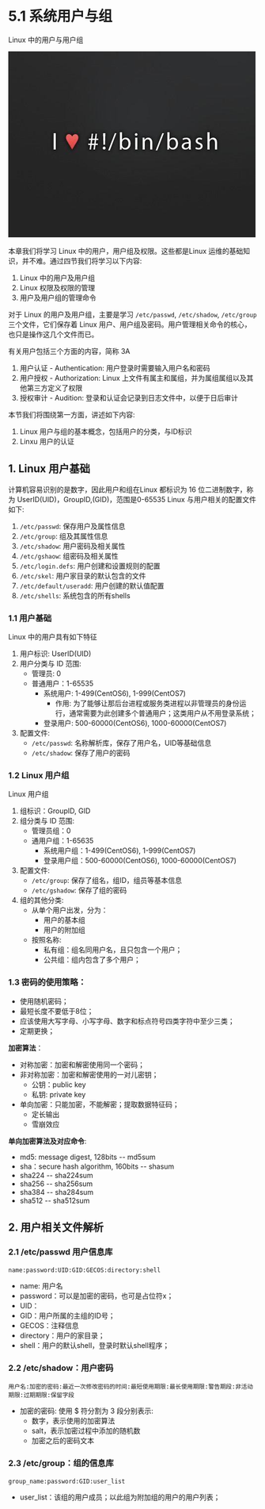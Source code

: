 # 5.1 系统用户与组


Linux 中的用户与用户组

![linux-mt](/images/linux_mt/linux_mt.jpg)
<!-- more -->

本章我们将学习 Linux 中的用户，用户组及权限。这些都是Linux 运维的基础知识，并不难。通过四节我们将学习以下内容:
1. Linux 中的用户及用户组
2. Linux 权限及权限的管理
3. 用户及用户组的管理命令

对于 Linux 的用户及用户组，主要是学习 `/etc/passwd`, `/etc/shadow`, `/etc/group` 三个文件，它们保存着 Linux 用户、用户组及密码。用户管理相关命令的核心，也只是操作这几个文件而已。

有关用户包括三个方面的内容，简称 3A
1. 用户认证 - Authentication: 用户登录时需要输入用户名和密码
2. 用户授权 - Authorization: Linux 上文件有属主和属组，并为属组属组以及其他第三方定义了权限
3. 授权审计 - Audition: 登录和认证会记录到日志文件中，以便于日后审计

本节我们将围绕第一方面，讲述如下内容:
1. Linux 用户与组的基本概念，包括用户的分类，与ID标识
2. Linxu 用户的认证


## 1. Linux 用户基础
计算机容易识别的是数字，因此用户和组在Linux 都标识为 16 位二进制数字，称为  UserID(UID)，GroupID,(GID)，范围是0-65535
Linux 与用户相关的配置文件如下:
1. `/etc/passwd`: 保存用户及属性信息
2. `/etc/group`: 组及其属性信息
3. `/etc/shadow`: 用户密码及相关属性
4. `/etc/gshaow`: 组密码及相关属性
5. `/etc/login.defs`: 用户创建和设置规则的配置
6. `/etc/skel`: 用户家目录的默认包含的文件
7. `/etc/default/useradd`: 用户创建的默认值配置
8. `/etc/shells`: 系统包含的所有shells

### 1.1 用户基础
Linux 中的用户具有如下特征
1. 用户标识: UserID(UID)
2. 用户分类与 ID 范围:
	- 管理员: 0
	- 普通用户：1-65535
		- 系统用户: 1-499(CentOS6), 1-999(CentOS7)
			- 作用: 为了能够让那后台进程或服务类进程以非管理员的身份运行，通常需要为此创建多个普通用户；这类用户从不用登录系统；
		- 登录用户: 500-60000(CentOS6), 1000-60000(CentOS7)
3. 配置文件:
	- `/etc/passwd`: 名称解析库，保存了用户名，UID等基础信息
	- `/etc/shadow`: 保存了用户的密码

### 1.2 Linux 用户组
Linux 用户组
1. 组标识：GroupID, GID
1. 组分类与 ID 范围:
	- 管理员组：0
	- 通用户组：1-65635
		- 系统用户组：1-499(CentOS6), 1-999(CentOS7)
		- 登录用户组：500-60000(CentOS6), 1000-60000(CentOS7)
2. 配置文件:
	- `/etc/group`: 保存了组名，组ID，组员等基本信息
	- `/etc/gshadow`: 保存了组的密码
2. 组的其他分类:
	- 从单个用户出发，分为：
		- 用户的基本组
		- 用户的附加组
	- 按照名称:
		- 私有组：组名同用户名，且只包含一个用户；
		- 公共组：组内包含了多个用户；

### 1.3 密码的使用策略：
- 使用随机密码；
- 最短长度不要低于8位；
- 应该使用大写字母、小写字母、数字和标点符号四类字符中至少三类；
- 定期更换；

**加密算法**：
- 对称加密：加密和解密使用同一个密码；
- 非对称加密：加密和解密使用的一对儿密钥；
	- 公钥：public key
	- 私钥: private key
- 单向加密：只能加密，不能解密；提取数据特征码；
	- 定长输出
	- 雪崩效应

**单向加密算法及对应命令**:
- md5: message digest, 128bits --  md5sum
- sha：secure hash algorithm, 160bits --  shasum
- sha224  --  sha224sum
- sha256  --  sha256sum
- sha384  --  sha284sum
- sha512  --  sha512sum


## 2. 用户相关文件解析
### 2.1 /etc/passwd 用户信息库
`name:password:UID:GID:GECOS:directory:shell`
- name: 用户名
- password：可以是加密的密码，也可是占位符x；
- UID：
- GID：用户所属的主组的ID号；
- GECOS：注释信息
- directory：用户的家目录；
- shell：用户的默认shell，登录时默认shell程序；

### 2.2 /etc/shadow：用户密码
`用户名:加密的密码:最近一次修改密码的时间:最短使用期限:最长使用期限:警告期段:非活动期限:过期期限:保留字段`
- 加密的密码: 使用 $ 符分割为 3 段分别表示:
	- 数字，表示使用的加密算法
	- salt，表示加密过程中添加的随机数
	- 加密之后的密码文本

### 2.3 /etc/group：组的信息库
`group_name:password:GID:user_list`
- user_list：该组的用户成员；以此组为附加组的用户的用户列表；

